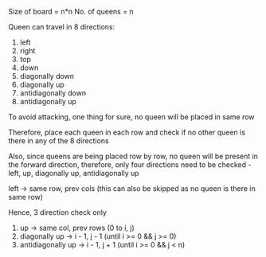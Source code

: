Size of board = n*n
No. of queens = n

Queen can travel in 8 directions:
1. left
2. right
3. top
4. down
5. diagonally down
6. diagonally up
7. antidiagonally down
8. antidiagonally up

To avoid attacking, one thing for sure, no queen will be placed in same row

Therefore, place each queen in each row and check if no other queen is there in any of the 8 directions

Also, since queens are being placed row by row, no queen will be present in the forward direction, therefore, only four directions need to be checked - left, up, diagonally up, antidiagonally up

left -> same row, prev cols (this can also be skipped as no queen is there in same row)

Hence, 3 direction check only
1. up -> same col, prev rows (0 to i, j)
2. diagonally up -> i - 1, j - 1 (until i >= 0 && j >= 0)
3. antidiagonally up -> i - 1, j + 1 (until i >= 0 && j < n)
